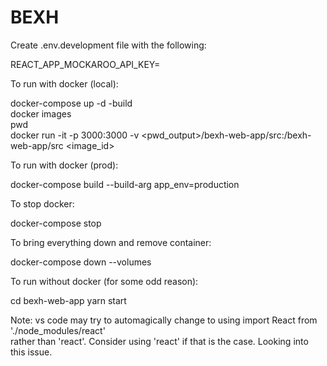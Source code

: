 # BEXH

Create .env.development file with the following:

REACT_APP_MOCKAROO_API_KEY=


To run with docker (local):

docker-compose up -d -build  
docker images  
pwd  
docker run -it -p 3000:3000 -v <pwd_output>/bexh-web-app/src:/bexh-web-app/src <image_id>  


To run with docker (prod):

docker-compose  build --build-arg app_env=production


To stop docker:

docker-compose stop


To bring everything down and remove container:

docker-compose down --volumes


To run without docker (for some odd reason):

cd bexh-web-app
yarn start

Note: vs code may try to automagically change to using import React from './node_modules/react'  
rather than 'react'. Consider using 'react' if that is the case. Looking into this issue.
